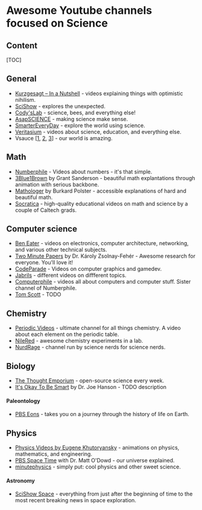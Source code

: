 # Awesome Youtube channels focused on Science

## Content

[TOC]

## General

* [Kurzgesagt – In a Nutshell](https://www.youtube.com/user/Kurzgesagt) - videos explaining things with optimistic nihilism.
* [SciShow](https://www.youtube.com/user/scishow) -  explores the unexpected.
* [Cody'sLab](https://www.youtube.com/user/theCodyReeder) - science, bees, and everything else!
* [AsapSCIENCE](https://www.youtube.com/user/AsapSCIENCE) - making science make sense.
* [SmarterEveryDay](https://www.youtube.com/user/destinws2) - explore the world using science. 
* [Veritasium](https://www.youtube.com/user/1veritasium/about) - videos about science, education, and everything else.
* Vsauce [[1](https://www.youtube.com/user/Vsauce), [2](https://www.youtube.com/user/Vsauce2), [3](https://www.youtube.com/user/Vsauce3)] - our world is amazing.

## Math

- [Numberphile](https://www.youtube.com/user/numberphile) - Videos about numbers - it's that simple.
- [3Blue1Brown](https://www.youtube.com/channel/UCYO_jab_esuFRV4b17AJtAw) by Grant Sanderson - beautiful math explantations through animation with serious backbone.
- [Mathologer](https://www.youtube.com/channel/UC1_uAIS3r8Vu6JjXWvastJg/) by Burkard Polster - accessible explanations of hard and beautiful math.
- [Socratica](https://www.youtube.com/user/SocraticaStudios) - high-quality educational videos on math and science by a couple of Caltech grads.  

## Computer science

* [Ben Eater](https://www.youtube.com/user/eaterbc) - videos on electronics, computer architecture, networking, and various other technical subjects.
* [Two Minute Papers](https://www.youtube.com/channel/UCbfYPyITQ-7l4upoX8nvctg) by Dr. Károly Zsolnay-Fehér - Awesome research for everyone. You'll love it!
* [CodeParade](https://www.youtube.com/channel/UCrv269YwJzuZL3dH5PCgxUw) - Videos on computer graphics and gamedev.
* [Jabrils](https://www.youtube.com/channel/UCQALLeQPoZdZC4JNUboVEUg) - different videos on diffferent topics.
* [Computerphile](https://www.youtube.com/channel/UC9-y-6csu5WGm29I7JiwpnA) - videos all about computers and computer stuff. Sister channel of Numberphile.
* [Tom Scott](https://www.youtube.com/channel/UCBa659QWEk1AI4Tg--mrJ2A) - TODO

## Chemistry

* [Periodic Videos](https://www.youtube.com/user/periodicvideos) - ultimate channel for all things chemistry. A video about each element on the periodic table.
* [NileRed](https://www.youtube.com/user/TheRedNile) - awesome chemistry experiments in a lab. 
* [NurdRage](https://www.youtube.com/user/NurdRage) - channel run by science nerds for science nerds.

## Biology

* [The Thought Emporium](https://www.youtube.com/user/TheChemlife/featured) - open-source science every week.
* [It's Okay To Be Smart](https://www.youtube.com/user/itsokaytobesmart/) by Dr. Joe Hanson - TODO description

#### Paleontology
* [PBS Eons](https://www.youtube.com/channel/UCzR-rom72PHN9Zg7RML9EbA) - takes you on a journey through the history of life on Earth.
## Physics

* [Physics Videos by Eugene Khutoryansky](https://www.youtube.com/user/EugeneKhutoryansky) - animations on physics, mathematics, and engineering.
* [PBS Space Time](https://www.youtube.com/channel/UC7_gcs09iThXybpVgjHZ_7g/) with Dr. Matt O'Dowd - our universe explained.
* [minutephysics](https://www.youtube.com/user/minutephysics/) - simply put: cool physics and other sweet science.

#### Astronomy

* [SciShow Space](https://www.youtube.com/user/scishowspace) - everything from just after the beginning of time to the most recent breaking news in space exploration.

